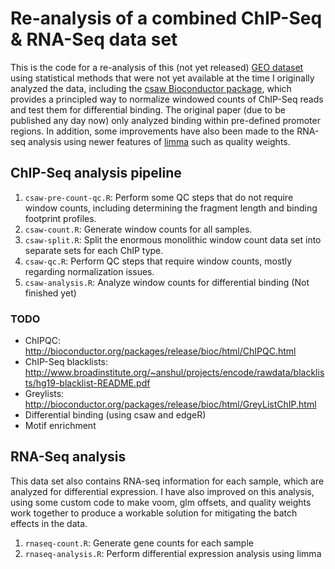 # Re-analysis of a combined ChIP-Seq & RNA-Seq data set

This is the code for a re-analysis of this (not yet released)
[GEO dataset][1] using statistical methods that were not yet available
at the time I originally analyzed the data, including the
[csaw Bioconductor package][2], which provides a principled way to
normalize windowed counts of ChIP-Seq reads and test them for
differential binding. The original paper (due to be published any day
now) only analyzed binding within pre-defined promoter regions. In
addition, some improvements have also been made to the RNA-seq
analysis using newer features of [limma][3] such as quality weights.

[1]: http://www.ncbi.nlm.nih.gov/geo/query/acc.cgi?acc=GSE73214
[2]: https://bioconductor.org/packages/release/bioc/html/csaw.html
[3]: https://bioconductor.org/packages/release/bioc/html/limma.html

## ChIP-Seq analysis pipeline

1. `csaw-pre-count-qc.R`: Perform some QC steps that do not require
   window counts, including determining the fragment length and
   binding footprint profiles.
2. `csaw-count.R`: Generate window counts for all samples.
3. `csaw-split.R`: Split the enormous monolithic window count data set
   into separate sets for each ChIP type.
4. `csaw-qc.R`: Perform QC steps that require window counts, mostly
   regarding normalization issues.
5. `csaw-analysis.R`: Analyze window counts for differential binding
   (Not finished yet)

### TODO

* ChIPQC: http://bioconductor.org/packages/release/bioc/html/ChIPQC.html
* ChIP-Seq blacklists: http://www.broadinstitute.org/~anshul/projects/encode/rawdata/blacklists/hg19-blacklist-README.pdf
* Greylists: http://bioconductor.org/packages/release/bioc/html/GreyListChIP.html
* Differential binding (using csaw and edgeR)
* Motif enrichment

## RNA-Seq analysis

This data set also contains RNA-seq information for each sample, which
are analyzed for differential expression. I have also improved on this
analysis, using some custom code to make voom, glm offsets, and
quality weights work together to produce a workable solution for
mitigating the batch effects in the data.

1. `rnaseq-count.R`: Generate gene counts for each sample
2. `rnaseq-analysis.R`: Perform differential expression analysis using limma
